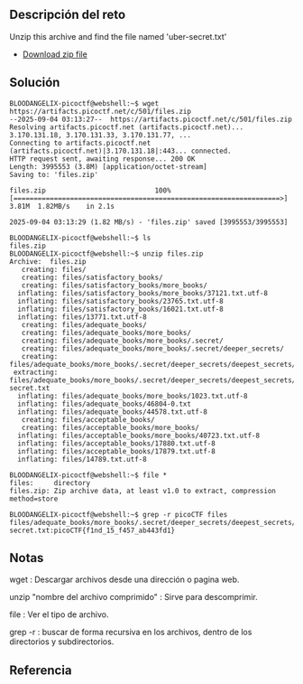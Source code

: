 ## Descripción del reto
Unzip this archive and find the file named 'uber-secret.txt'

- [Download zip file](https://artifacts.picoctf.net/c/501/files.zip)

## Solución

```
BLOODANGELIX-picoctf@webshell:~$ wget https://artifacts.picoctf.net/c/501/files.zip
--2025-09-04 03:13:27--  https://artifacts.picoctf.net/c/501/files.zip
Resolving artifacts.picoctf.net (artifacts.picoctf.net)... 3.170.131.18, 3.170.131.33, 3.170.131.77, ...
Connecting to artifacts.picoctf.net (artifacts.picoctf.net)|3.170.131.18|:443... connected.
HTTP request sent, awaiting response... 200 OK
Length: 3995553 (3.8M) [application/octet-stream]
Saving to: 'files.zip'

files.zip                           100%[==================================================================>]   3.81M  1.82MB/s    in 2.1s    

2025-09-04 03:13:29 (1.82 MB/s) - 'files.zip' saved [3995553/3995553]

BLOODANGELIX-picoctf@webshell:~$ ls
files.zip
BLOODANGELIX-picoctf@webshell:~$ unzip files.zip 
Archive:  files.zip
   creating: files/
   creating: files/satisfactory_books/
   creating: files/satisfactory_books/more_books/
  inflating: files/satisfactory_books/more_books/37121.txt.utf-8  
  inflating: files/satisfactory_books/23765.txt.utf-8  
  inflating: files/satisfactory_books/16021.txt.utf-8  
  inflating: files/13771.txt.utf-8   
   creating: files/adequate_books/
   creating: files/adequate_books/more_books/
   creating: files/adequate_books/more_books/.secret/
   creating: files/adequate_books/more_books/.secret/deeper_secrets/
   creating: files/adequate_books/more_books/.secret/deeper_secrets/deepest_secrets/
 extracting: files/adequate_books/more_books/.secret/deeper_secrets/deepest_secrets/uber-secret.txt  
  inflating: files/adequate_books/more_books/1023.txt.utf-8  
  inflating: files/adequate_books/46804-0.txt  
  inflating: files/adequate_books/44578.txt.utf-8  
   creating: files/acceptable_books/
   creating: files/acceptable_books/more_books/
  inflating: files/acceptable_books/more_books/40723.txt.utf-8  
  inflating: files/acceptable_books/17880.txt.utf-8  
  inflating: files/acceptable_books/17879.txt.utf-8  
  inflating: files/14789.txt.utf-8
  
BLOODANGELIX-picoctf@webshell:~$ file *
files:     directory
files.zip: Zip archive data, at least v1.0 to extract, compression method=store

BLOODANGELIX-picoctf@webshell:~$ grep -r picoCTF files
files/adequate_books/more_books/.secret/deeper_secrets/deepest_secrets/uber-secret.txt:picoCTF{f1nd_15_f457_ab443fd1}
```

## Notas
wget : Descargar archivos desde una dirección o pagina web.

unzip "nombre del archivo comprimido" : Sirve para descomprimir.

file : Ver el tipo de archivo.

grep -r : buscar de forma recursiva en los archivos, dentro de los directorios y subdirectorios.

## Referencia
